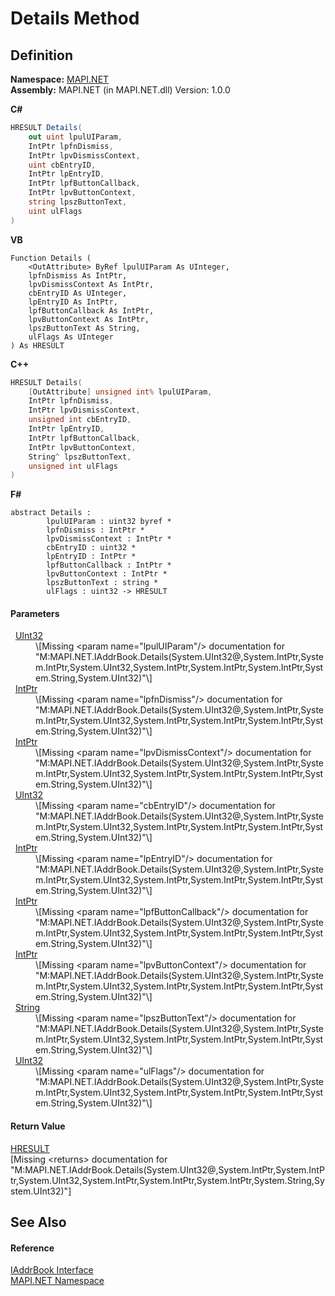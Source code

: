 # Details Method




## Definition
**Namespace:** <a href="5bef4637-66f8-16d4-e5f4-4d0da57a1538.md">MAPI.NET</a>  
**Assembly:** MAPI.NET (in MAPI.NET.dll) Version: 1.0.0

**C#**
``` C#
HRESULT Details(
	out uint lpulUIParam,
	IntPtr lpfnDismiss,
	IntPtr lpvDismissContext,
	uint cbEntryID,
	IntPtr lpEntryID,
	IntPtr lpfButtonCallback,
	IntPtr lpvButtonContext,
	string lpszButtonText,
	uint ulFlags
)
```
**VB**
``` VB
Function Details ( 
	<OutAttribute> ByRef lpulUIParam As UInteger,
	lpfnDismiss As IntPtr,
	lpvDismissContext As IntPtr,
	cbEntryID As UInteger,
	lpEntryID As IntPtr,
	lpfButtonCallback As IntPtr,
	lpvButtonContext As IntPtr,
	lpszButtonText As String,
	ulFlags As UInteger
) As HRESULT
```
**C++**
``` C++
HRESULT Details(
	[OutAttribute] unsigned int% lpulUIParam, 
	IntPtr lpfnDismiss, 
	IntPtr lpvDismissContext, 
	unsigned int cbEntryID, 
	IntPtr lpEntryID, 
	IntPtr lpfButtonCallback, 
	IntPtr lpvButtonContext, 
	String^ lpszButtonText, 
	unsigned int ulFlags
)
```
**F#**
``` F#
abstract Details : 
        lpulUIParam : uint32 byref * 
        lpfnDismiss : IntPtr * 
        lpvDismissContext : IntPtr * 
        cbEntryID : uint32 * 
        lpEntryID : IntPtr * 
        lpfButtonCallback : IntPtr * 
        lpvButtonContext : IntPtr * 
        lpszButtonText : string * 
        ulFlags : uint32 -> HRESULT 
```



#### Parameters
<dl><dt>  <a href="https://learn.microsoft.com/dotnet/api/system.uint32" target="_blank" rel="noopener noreferrer">UInt32</a></dt><dd>\[Missing &lt;param name="lpulUIParam"/&gt; documentation for "M:MAPI.NET.IAddrBook.Details(System.UInt32@,System.IntPtr,System.IntPtr,System.UInt32,System.IntPtr,System.IntPtr,System.IntPtr,System.String,System.UInt32)"\]</dd><dt>  <a href="https://learn.microsoft.com/dotnet/api/system.intptr" target="_blank" rel="noopener noreferrer">IntPtr</a></dt><dd>\[Missing &lt;param name="lpfnDismiss"/&gt; documentation for "M:MAPI.NET.IAddrBook.Details(System.UInt32@,System.IntPtr,System.IntPtr,System.UInt32,System.IntPtr,System.IntPtr,System.IntPtr,System.String,System.UInt32)"\]</dd><dt>  <a href="https://learn.microsoft.com/dotnet/api/system.intptr" target="_blank" rel="noopener noreferrer">IntPtr</a></dt><dd>\[Missing &lt;param name="lpvDismissContext"/&gt; documentation for "M:MAPI.NET.IAddrBook.Details(System.UInt32@,System.IntPtr,System.IntPtr,System.UInt32,System.IntPtr,System.IntPtr,System.IntPtr,System.String,System.UInt32)"\]</dd><dt>  <a href="https://learn.microsoft.com/dotnet/api/system.uint32" target="_blank" rel="noopener noreferrer">UInt32</a></dt><dd>\[Missing &lt;param name="cbEntryID"/&gt; documentation for "M:MAPI.NET.IAddrBook.Details(System.UInt32@,System.IntPtr,System.IntPtr,System.UInt32,System.IntPtr,System.IntPtr,System.IntPtr,System.String,System.UInt32)"\]</dd><dt>  <a href="https://learn.microsoft.com/dotnet/api/system.intptr" target="_blank" rel="noopener noreferrer">IntPtr</a></dt><dd>\[Missing &lt;param name="lpEntryID"/&gt; documentation for "M:MAPI.NET.IAddrBook.Details(System.UInt32@,System.IntPtr,System.IntPtr,System.UInt32,System.IntPtr,System.IntPtr,System.IntPtr,System.String,System.UInt32)"\]</dd><dt>  <a href="https://learn.microsoft.com/dotnet/api/system.intptr" target="_blank" rel="noopener noreferrer">IntPtr</a></dt><dd>\[Missing &lt;param name="lpfButtonCallback"/&gt; documentation for "M:MAPI.NET.IAddrBook.Details(System.UInt32@,System.IntPtr,System.IntPtr,System.UInt32,System.IntPtr,System.IntPtr,System.IntPtr,System.String,System.UInt32)"\]</dd><dt>  <a href="https://learn.microsoft.com/dotnet/api/system.intptr" target="_blank" rel="noopener noreferrer">IntPtr</a></dt><dd>\[Missing &lt;param name="lpvButtonContext"/&gt; documentation for "M:MAPI.NET.IAddrBook.Details(System.UInt32@,System.IntPtr,System.IntPtr,System.UInt32,System.IntPtr,System.IntPtr,System.IntPtr,System.String,System.UInt32)"\]</dd><dt>  <a href="https://learn.microsoft.com/dotnet/api/system.string" target="_blank" rel="noopener noreferrer">String</a></dt><dd>\[Missing &lt;param name="lpszButtonText"/&gt; documentation for "M:MAPI.NET.IAddrBook.Details(System.UInt32@,System.IntPtr,System.IntPtr,System.UInt32,System.IntPtr,System.IntPtr,System.IntPtr,System.String,System.UInt32)"\]</dd><dt>  <a href="https://learn.microsoft.com/dotnet/api/system.uint32" target="_blank" rel="noopener noreferrer">UInt32</a></dt><dd>\[Missing &lt;param name="ulFlags"/&gt; documentation for "M:MAPI.NET.IAddrBook.Details(System.UInt32@,System.IntPtr,System.IntPtr,System.UInt32,System.IntPtr,System.IntPtr,System.IntPtr,System.String,System.UInt32)"\]</dd></dl>

#### Return Value
<a href="50596607-a328-ef10-6ea9-0448fbb7d197.md">HRESULT</a>  
\[Missing &lt;returns&gt; documentation for "M:MAPI.NET.IAddrBook.Details(System.UInt32@,System.IntPtr,System.IntPtr,System.UInt32,System.IntPtr,System.IntPtr,System.IntPtr,System.String,System.UInt32)"\]

## See Also


#### Reference
<a href="3e0ae0ab-2ec1-3cb4-6c4f-5d6faee00a6e.md">IAddrBook Interface</a>  
<a href="5bef4637-66f8-16d4-e5f4-4d0da57a1538.md">MAPI.NET Namespace</a>  
